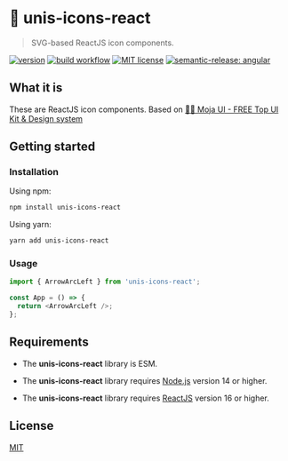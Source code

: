 # 🦄 unis-icons-react

> SVG-based ReactJS icon components.

[![version](https://img.shields.io/npm/v/unis-icons-react)](https://www.npmjs.com/package/unis-icons-react) [![build workflow](https://github.com/unicorn-84/unis-icons-react/actions/workflows/build.yml/badge.svg)](https://github.com/unicorn-84/unis-icons-react/actions/workflows/build.yml) [![MIT license](https://img.shields.io/github/license/unicorn-84/unis-icons-react)](https://github.com/unicorn-84/unis-icons-react/blob/master/LICENSE) [![semantic-release: angular](https://img.shields.io/badge/semantic--release-angular-e10079?logo=semantic-release)](https://github.com/semantic-release/semantic-release)

## What it is

These are ReactJS icon components.
Based on [🧜‍♀️ Moja UI - FREE Top UI Kit & Design system](https://www.figma.com/community/file/1108679668074690379)

## Getting started

### Installation

Using npm:

```bash
npm install unis-icons-react
```

Using yarn:

```bash
yarn add unis-icons-react
```

### Usage

```js
import { ArrowArcLeft } from 'unis-icons-react';

const App = () => {
  return <ArrowArcLeft />;
};
```

## Requirements

- The **unis-icons-react** library is ESM.

- The **unis-icons-react** library requires [Node.js](https://nodejs.org) version 14 or higher.

- The **unis-icons-react** library requires [ReactJS](https://reactjs.org) version 16 or higher.

## License

[MIT](https://github.com/unicorn-84/unis-icons-react/blob/master/LICENSE)
